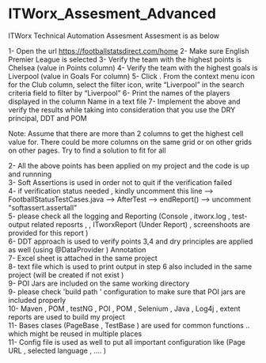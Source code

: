 # ITWorx_Assesment_Advanced
ITWorx Technical Automation Assesment 
Assesment is as below 

1- Open the url https://footballstatsdirect.com/home 
2- Make sure English Premier League     is selected 
3- Verify the team with the highest points is Chelsea (value in Points column)
4- Verify the team with the highest goals is Liverpool (value in Goals For column)
5- Click . From the context menu icon   for the Club column, select the filter icon, write “Liverpool” in the search criteria field to filter by “Liverpool”
6- Print the names of the players displayed in the column Name in a text file
7- Implement the above and verify the results while taking into consideration that you use the DRY principal, DDT and POM

Note: Assume that there are more than 2 columns to get the highest cell value for. There could be more columns on the same grid or on other grids on other pages. Try to find a solution to fit for all

2- All the above points has been applied on my project and the code is up and runnning <br />
3- Soft Assertions is used in order not to quit if the verification failed <br />
4- if verification status needed , kindly uncomment this line --> FootballStatusTestCases.java --> AfterTest --> endReport() --> uncomment "softassert.assertall"<br />
5- please check all the logging and Reporting (Console , itworx.log , test-output related reposrts , , ITworxReport (Under Report) , screenshoots are provided for this report )<br />
6- DDT approach is used to verify points 3,4 and dry principles are applied as well (using @DataProvider ) Annotation<br />
7- Excel sheet is attached in the same project <br />
8- text file which is used to print output in step 6 also included in the same project (will be created if not exist )<br />
9- POI Jars are included on the same working directory <br />
9- please check 'build path ' configuration to make sure that POI jars are included properly <br />
10- Maven , POM , testNG , POI , POM , Selenium , Java , Log4j , extent reports are used to build my project <br />
11- Bases clases (PageBase , TestBase ) are used for common functions .. which might be reused in multiple places <br />
11- Config file is used as well to put all important configuration like (Page URL , selected language , .... )<br />
